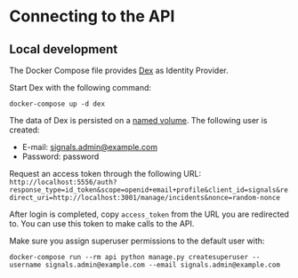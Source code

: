 # Connecting to the API

## Local development

The Docker Compose file provides [Dex](https://github.com/dexidp/dex) as Identity  Provider.

Start Dex with the following command:

```console
docker-compose up -d dex
```

The data of Dex is persisted on a [named volume](https://docs.docker.com/storage/volumes/). The following user is created:

- E-mail: signals.admin@example.com
- Password: password

Request an access token through the following URL: `http://localhost:5556/auth?response_type=id_token&scope=openid+email+profile&client_id=signals&redirect_uri=http://localhost:3001/manage/incidents&nonce=random-nonce`

After login is completed, copy `access_token` from the URL you are redirected to. You can use this token to make calls to the API.

Make sure you assign superuser permissions to the default user with:

```console
docker-compose run --rm api python manage.py createsuperuser --username signals.admin@example.com --email signals.admin@example.com
```
